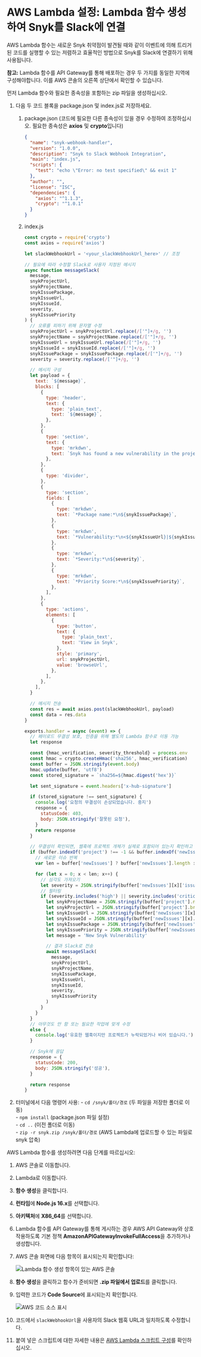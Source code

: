 # AWS Lambda 설정: Lambda 함수 생성하여 Snyk를 Slack에 연결

AWS Lambda 함수는 새로운 Snyk 취약점이 발견될 때와 같이 이벤트에 의해 트리거된 코드를 실행할 수 있는 저렴하고 효율적인 방법으로 Snyk를 Slack에 연결하기 위해 사용됩니다.

**참고:** Lambda 함수를 API Gateway를 통해 배포하는 경우 두 가지를 동일한 지역에 구성해야합니다. 이를 AWS 콘솔의 오른쪽 상단에서 확인할 수 있습니다.

먼저 Lambda 함수와 필요한 종속성을 포함하는 zip 파일을 생성하십시오.

1. 다음 두 코드 블록을 package.json 및 index.js로 저장하세요.
   1.  package.json (코드에 필요한 다른 종속성이 있을 경우 수정하여 조정하십시오. 필요한 종속성은 **axios** 및 **crypto**입니다)

       ```json
       {
         "name": "snyk-webhook-handler",
         "version": "1.0.0",
         "description": "Snyk to Slack Webhook Integration",
         "main": "index.js",
         "scripts": {
           "test": "echo \"Error: no test specified\" && exit 1"
         },
         "author": "",
         "license": "ISC",
         "dependencies": {
           "axios": "^1.1.3",
           "crypto": "^1.0.1"
         }
       }
       ```
   2.  index.js

       ```javascript
       const crypto = require('crypto')
       const axios = require('axios')

       let slackWebhookUrl = '<your_slackWebhookUrl_here>' // 조정

       // 필요에 따라 수정할 Slack로 사용자 지정된 메시지
       async function messageSlack(
         message,
         snykProjectUrl,
         snykProjectName,
         snykIssuePackage,
         snykIssueUrl,
         snykIssueId,
         severity,
         snykIssuePriority
       ) {
         // 오류를 피하기 위해 문자열 수정
         snykProjectUrl = snykProjectUrl.replace(/['"]+/g, '')
         snykProjectName = snykProjectName.replace(/['"]+/g, '')
         snykIssueUrl = snykIssueUrl.replace(/['"]+/g, '')
         snykIssueId = snykIssueId.replace(/['"]+/g, '')
         snykIssuePackage = snykIssuePackage.replace(/['"]+/g, '')
         severity = severity.replace(/['"]+/g, '')

         // 메시지 구성
         let payload = {
           text: `${message}`,
           blocks: [
             {
               type: 'header',
               text: {
                 type: 'plain_text',
                 text: `${message}`,
               },
             },
             {
               type: 'section',
               text: {
                 type: 'mrkdwn',
                 text: `Snyk has found a new vulnerability in the project:\n*<${snykProjectUrl}|${snykProjectName}>*`,
               },
             },
             {
               type: 'divider',
             },
             {
               type: 'section',
               fields: [
                 {
                   type: 'mrkdwn',
                   text: `*Package name:*\n${snykIssuePackage}`,
                 },
                 {
                   type: 'mrkdwn',
                   text: `*Vulnerability:*\n<${snykIssueUrl}|${snykIssueId}>`,
                 },
                 {
                   type: 'mrkdwn',
                   text: `*Severity:*\n${severity}`,
                 },
                 {
                   type: 'mrkdwn',
                   text: `*Priority Score:*\n${snykIssuePriority}`,
                 },
               ],
             },
             {
               type: 'actions',
               elements: [
                 {
                   type: 'button',
                   text: {
                     type: 'plain_text',
                     text: 'View in Snyk',
                   },
                   style: 'primary',
                   url: snykProjectUrl,
                   value: 'browseUrl',
                 },
               ],
             },
           ],
         }

         // 메시지 전송
         const res = await axios.post(slackWebhookUrl, payload)
         const data = res.data
       }

       exports.handler = async (event) => {
         // 페이로드 무결성 보호, 인증을 위해 별도의 Lambda 함수로 이동 가능
         let response

         const {hmac_verification, severity_threshold} = process.env
         const hmac = crypto.createHmac('sha256', hmac_verification)
         const buffer = JSON.stringify(event.body)
         hmac.update(buffer, 'utf8')
         const stored_signature = `sha256=${hmac.digest('hex')}`

         let sent_signature = event.headers['x-hub-signature']

         if (stored_signature !== sent_signature) {
           console.log('요청의 무결성이 손상되었습니다. 중지')
           response = {
             statusCode: 403,
             body: JSON.stringify('잘못된 요청'),
           }
           return response
         }

         // 무결성이 확인되면, 웹훅에 프로젝트 개체가 실제로 포함되어 있는지 확인하고 필터링
         if (buffer.indexOf('project') !== -1 && buffer.indexOf('newIssues') !== -1) {
           // 새로운 이슈 반복
           var len = buffer['newIssues'] ? buffer['newIssues'].length : 0

           for (let x = 0; x < len; x++) {
             // 심각도 가져오기
             let severity = JSON.stringify(buffer['newIssues'][x]['issueData']['severity'])
             // 필터링
             if (severity.includes('high') || severity.includes('critical')) {
               let snykProjectName = JSON.stringify(buffer['project'].name)
               let snykProjectUrl = JSON.stringify(buffer['project'].browseUrl)
               let snykIssueUrl = JSON.stringify(buffer['newIssues'][x]['issueData'].url)
               let snykIssueId = JSON.stringify(buffer['newIssues'][x].id)
               let snykIssuePackage = JSON.stringify(buffer['newIssues'][x].pkgName)
               let snykIssuePriority = JSON.stringify(buffer['newIssues'][x]['priority'].score)
               let message = 'New Snyk Vulnerability'

               // 결과 Slack로 전송
               await messageSlack(
                 message,
                 snykProjectUrl,
                 snykProjectName,
                 snykIssuePackage,
                 snykIssueUrl,
                 snykIssueId,
                 severity,
                 snykIssuePriority
               )
             }
           }
         }
         // 아무것도 안 함 또는 필요한 작업에 맞게 수정
         else {
           console.log('유효한 웹훅이지만 프로젝트가 누락되었거나 비어 있습니다.')
         }

         // Snyk에 응답
         response = {
           statusCode: 200,
           body: JSON.stringify('성공'),
         }

         return response
       }

       ```
2. 터미널에서 다음 명령어 사용:
   \- `cd /snyk/폴더/경로` (두 파일을 저장한 폴더로 이동)\
   \- `npm install` (package.json 파일 설정)\
   \- `cd ..` (이전 폴더로 이동)\
   \- `zip -r snyk.zip /snyk/폴더/경로` (AWS Lambda에 업로드할 수 있는 파일로 snyk 압축)

AWS Lambda 함수를 생성하려면 다음 단계를 따르십시오:

1. AWS 콘솔로 이동합니다.
2. Lambda로 이동합니다.
3. **함수 생성**을 클릭합니다.
4. **런타임**에 **Node.js 16.x**를 선택합니다.
5. **아키텍처**에 **X86\_64**를 선택합니다.
6. Lambda 함수를 API Gateway를 통해 게시하는 경우 AWS API Gateway와 상호 작용하도록 기본 정책 **AmazonAPIGatewayInvokeFullAccess**을 추가하거나 생성합니다.
7. AWS 콘솔 화면에 다음 항목이 표시되는지 확인합니다:

    ![Lambda 함수 생성 항목이 있는 AWS 콘솔](https://lh6.googleusercontent.com/xzJzGjfuzj0U27-pxcaIcrU-wBj8DTuEiQpivJZAnqRAO3rEPccx48l8KSZ5AE01BYJDwjJwkiFMR-Oj3ozWyG-CI20bwFtK_yjY9HKEoY0-4V4pa8l351JqrYdkK29va1x7BdlPoQ7N12SROjDQy3CmUQsDTtQ5lYOw3QvwoG1c1nDms-EFiQSElA)
8. **함수 생성**을 클릭하고 함수가 준비되면 **.zip 파일에서 업로드**를 클릭합니다.
9. 입력한 코드가 **Code Source**에 표시되는지 확인합니다.

    ![AWS 코드 소스 표시](https://lh3.googleusercontent.com/97qnO6V9xBXaf6dyO0hg41Y2vmeB1-0aPK-qskqTI-L2WII3d75zb4XsK6Mg5ljJUEdS7AGYJ5sQ5IoDHvzofkfK_gPId9e-XuBqEGkuWNxlIyL4IHu7-S8hrbGKnuyOehU2fjScDi0jazvuhWkADyFDGkkdAdzQGSEfWO30YGPJ9x4ocfwFXS5LfQ)
10. 코드에서 `slackWebhookUrl`을 사용자의 Slack 웹훅 URL과 일치하도록 수정합니다.
11. 붙여 넣은 스크립트에 대한 자세한 내용은 [AWS Lambda 스크립트 구성](configure-the-aws-lambda-script.md)를 확인하십시오.